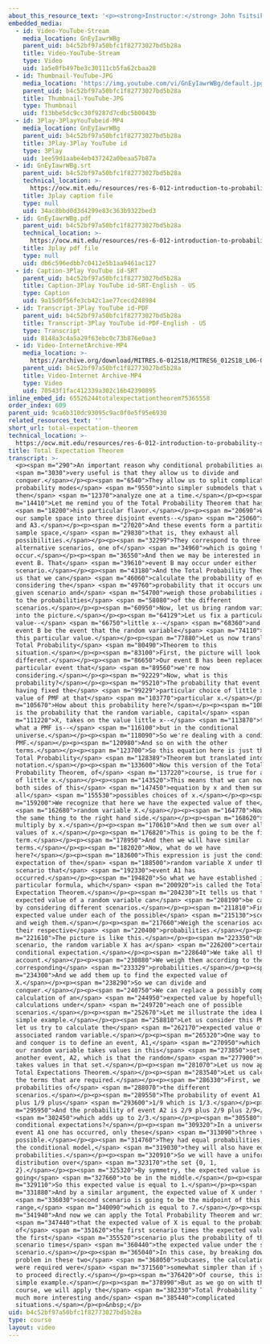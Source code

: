 ```yaml
---
about_this_resource_text: '<p><strong>Instructor:</strong> John Tsitsiklis</p>'
embedded_media:
  - id: Video-YouTube-Stream
    media_location: GnEyIawrWBg
    parent_uid: b4c52bf97a50bfc1f82773027bd5b28a
    title: Video-YouTube-Stream
    type: Video
    uid: 1a5e8fb497be3c30111cb5fa62cbaa28
  - id: Thumbnail-YouTube-JPG
    media_location: 'https://img.youtube.com/vi/GnEyIawrWBg/default.jpg'
    parent_uid: b4c52bf97a50bfc1f82773027bd5b28a
    title: Thumbnail-YouTube-JPG
    type: Thumbnail
    uid: f13bbe5dc9cc30f9287d7cdbc5b0043b
  - id: 3Play-3PlayYouTubeid-MP4
    media_location: GnEyIawrWBg
    parent_uid: b4c52bf97a50bfc1f82773027bd5b28a
    title: 3Play-3Play YouTube id
    type: 3Play
    uid: 1ee59d1aabe4eb437242a0beaa57b87a
  - id: GnEyIawrWBg.srt
    parent_uid: b4c52bf97a50bfc1f82773027bd5b28a
    technical_location: >-
      https://ocw.mit.edu/resources/res-6-012-introduction-to-probability-spring-2018/part-i-the-fundamentals/total-expectation-theorem/GnEyIawrWBg.srt
    title: 3play caption file
    type: null
    uid: 34ac8bbd0d3d4299e83c363b9322bed3
  - id: GnEyIawrWBg.pdf
    parent_uid: b4c52bf97a50bfc1f82773027bd5b28a
    technical_location: >-
      https://ocw.mit.edu/resources/res-6-012-introduction-to-probability-spring-2018/part-i-the-fundamentals/total-expectation-theorem/GnEyIawrWBg.pdf
    title: 3play pdf file
    type: null
    uid: db6c596edbb7c0412e5b1aa9461ac127
  - id: Caption-3Play YouTube id-SRT
    parent_uid: b4c52bf97a50bfc1f82773027bd5b28a
    title: Caption-3Play YouTube id-SRT-English - US
    type: Caption
    uid: 9a15d0f56fe3cb42c1ae77cecd248984
  - id: Transcript-3Play YouTube id-PDF
    parent_uid: b4c52bf97a50bfc1f82773027bd5b28a
    title: Transcript-3Play YouTube id-PDF-English - US
    type: Transcript
    uid: 8148a3c4a5a29f63ebc0c73b876e0ae3
  - id: Video-InternetArchive-MP4
    media_location: >-
      https://archive.org/download/MITRES.6-012S18/MITRES6_012S18_L06-05_300k.mp4
    parent_uid: b4c52bf97a50bfc1f82773027bd5b28a
    title: Video-Internet Archive-MP4
    type: Video
    uid: 70543f1fac412339a302c16b42390895
inline_embed_id: 65526244totalexpectationtheorem75365558
order_index: 609
parent_uid: 9ca6b310dc93095c9ac0f0e5f95e6930
related_resources_text: ''
short_url: total-expectation-theorem
technical_location: >-
  https://ocw.mit.edu/resources/res-6-012-introduction-to-probability-spring-2018/part-i-the-fundamentals/total-expectation-theorem
title: Total Expectation Theorem
transcript: >-
  <p><span m="290">An important reason why conditional probabilities are</span>
  <span m="3030">very useful is that they allow us to divide and
  conquer.</span></p><p><span m="6540">They allow us to split complicated
  probability modes</span> <span m="9550">into simpler submodels that we can
  then</span> <span m="12370">analyze one at a time.</span></p><p><span
  m="14410">Let me remind you of the Total Probability Theorem that has</span>
  <span m="18200">his particular flavor.</span></p><p><span m="20690">We divide
  our sample space into three disjoint events--</span> <span m="25060">A1, A2,
  and A3.</span></p><p><span m="27020">And these events form a partition of the
  sample space,</span> <span m="29830">that is, they exhaust all
  possibilities.</span></p><p><span m="32299">They correspond to three
  alternative scenarios, one of</span> <span m="34960">which is going to
  occur.</span></p><p><span m="36550">And then we may be interested in a certain
  event B. That</span> <span m="39610">event B may occur under either
  scenario.</span></p><p><span m="43180">And the Total Probability Theorem tells
  us that we can</span> <span m="46060">calculate the probability of event B by
  considering the</span> <span m="49760">probability that it occurs under any
  given scenario and</span> <span m="54700">weigh those probabilities according
  to the probabilities</span> <span m="58080">of the different
  scenarios.</span></p><p><span m="60950">Now, let us bring random variables
  into the picture.</span></p><p><span m="64129">Let us fix a particular
  value--</span> <span m="66750">little x--</span> <span m="68360">and let the
  event B be the event that the random variable</span> <span m="74110">takes on
  this particular value.</span></p><p><span m="77880">Let us now translate the
  Total Probability</span> <span m="80490">Theorem to this
  situation.</span></p><p><span m="83100">First, the picture will look slightly
  different.</span></p><p><span m="86650">Our event B has been replaced by the
  particular event that</span> <span m="89560">we're now
  considering.</span></p><p><span m="92229">Now, what is this
  probability?</span></p><p><span m="95210">The probability that event B occurs,
  having fixed the</span> <span m="99229">particular choice of little x, is the
  value of PMF at that</span> <span m="103770">particular x.</span></p><p><span
  m="105670">How about this probability here?</span></p><p><span m="108100">This
  is the probability that the random variable, capital</span> <span
  m="111220">X, takes on the value little x--</span> <span m="113870">that's
  what a PMF is--</span> <span m="116100">but in the conditional
  universe.</span></p><p><span m="118090">So we're dealing with a conditional
  PMF.</span></p><p><span m="120980">And so on with the other
  terms.</span></p><p><span m="123700">So this equation here is just the usual
  Total Probability</span> <span m="128389">Theorem but translated into PMF
  notation.</span></p><p><span m="133600">Now this version of the Total
  Probability Theorem, of</span> <span m="137220">course, is true for all values
  of little x.</span></p><p><span m="143520">This means that we can now multiply
  both sides of this</span> <span m="147450">equation by x and them sum over
  all</span> <span m="155530">possibles choices of x.</span></p><p><span
  m="159200">We recognize that here we have the expected value of the</span>
  <span m="162680">random variable X.</span></p><p><span m="164770">Now, we do
  the same thing to the right hand side.</span></p><p><span m="168620">We
  multiply by x.</span></p><p><span m="170610">And then we sum over all possible
  values of x.</span></p><p><span m="176820">This is going to be the first
  term.</span></p><p><span m="178950">And then we will have similar
  terms.</span></p><p><span m="182020">Now, what do we have
  here?</span></p><p><span m="183600">This expression is just the conditional
  expectation of the</span> <span m="188500">random variable X under the
  scenario that</span> <span m="192330">event A1 has
  occurred.</span></p><p><span m="194820">So what we have established is this
  particular formula, which</span> <span m="200920">is called the Total
  Expectation Theorem.</span></p><p><span m="204230">It tells us that the
  expected value of a random variable can</span> <span m="208190">be calculated
  by considering different scenarios.</span></p><p><span m="211810">Finding the
  expected value under each of the possible</span> <span m="215130">scenarios
  and weigh them.</span></p><p><span m="217660">Weigh the scenarios according to
  their respective</span> <span m="220400">probabilities.</span></p><p><span
  m="221610">The picture is like this.</span></p><p><span m="223350">Under each
  scenario, the random variable X has a</span> <span m="226200">certain
  conditional expectation.</span></p><p><span m="228640">We take all these into
  account.</span></p><p><span m="230880">We weigh them according to their
  corresponding</span> <span m="233329">probabilities.</span></p><p><span
  m="234300">And we add them up to find the expected value of
  X.</span></p><p><span m="238290">So we can divide and
  conquer.</span></p><p><span m="240750">We can replace a possibly complicated
  calculation of an</span> <span m="244950">expected value by hopefully simpler
  calculations under</span> <span m="249720">each one of possible
  scenarios.</span></p><p><span m="252670">Let me illustrate the idea by a
  simple example.</span></p><p><span m="258810">Let us consider this PMF, and
  let us try to calculate the</span> <span m="262170">expected value of the
  associated random variable.</span></p><p><span m="265320">One way to divide
  and conquer is to define an event, A1,</span> <span m="270950">which is that
  our random variable takes values in this</span> <span m="273850">set, and
  another event, A2, which is that the random</span> <span m="277900">variable
  takes values in that set.</span></p><p><span m="281070">Let us now apply the
  Total Expectations Theorem.</span></p><p><span m="283540">Let us calculate all
  the terms that are required.</span></p><p><span m="286330">First, we find the
  probabilities of</span> <span m="288070">the different
  scenarios.</span></p><p><span m="289550">The probability of event A1 is 1/9
  plus 1/9 plus</span> <span m="293600">1/9 which is 1/3.</span></p><p><span
  m="295950">And the probability of event A2 is 2/9 plus 2/9 plus 2/9</span>
  <span m="302450">which adds up to 2/3.</span></p><p><span m="305580">How about
  conditional expectations?</span></p><p><span m="309320">In a universe where
  event A1 one has occurred, only these</span> <span m="313090">three values are
  possible.</span></p><p><span m="314760">They had equal probabilities, so in
  the conditional model,</span> <span m="319030">they will also have equal
  probabilities.</span></p><p><span m="320910">So we will have a uniform
  distribution over</span> <span m="323170">the set {0, 1,
  2}.</span></p><p><span m="325320">By symmetry, the expected value is
  going</span> <span m="327660">to be in the middle.</span></p><p><span
  m="329110">So this expected value is equal to 1.</span></p><p><span
  m="331880">And by a similar argument, the expected value of X under the</span>
  <span m="336030">second scenario is going to be the midpoint of this
  range,</span> <span m="340090">which is equal to 7.</span></p><p><span
  m="341940">And now we can apply the Total Probability Theorem and write</span>
  <span m="347440">that the expected value of X is equal to the probability
  of</span> <span m="351620">the first scenario times the expected value under
  the first</span> <span m="355520">scenario plus the probability of the second
  scenario times</span> <span m="360440">the expected value under the second
  scenario.</span></p><p><span m="365040">In this case, by breaking down the
  problem in these two</span> <span m="368050">subcases, the calculations that
  were required were</span> <span m="371560">somewhat simpler than if you were
  to proceed directly.</span></p><p><span m="376420">Of course, this is a rather
  simple example.</span></p><p><span m="378990">But as we go on with this
  course, we will apply the</span> <span m="382330">Total Probability Theorem in
  much more interesting and</span> <span m="385440">complicated
  situations.</span></p><p>&nbsp;</p>
uid: b4c52bf97a50bfc1f82773027bd5b28a
type: course
layout: video
---
```

